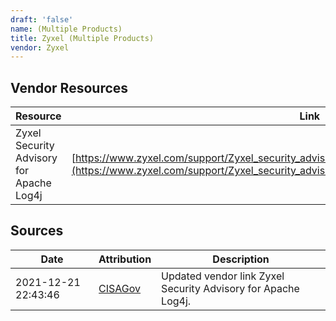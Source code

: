 ```yaml
---
draft: 'false'
name: (Multiple Products)
title: Zyxel (Multiple Products)
vendor: Zyxel
---
```


## Vendor Resources
| Resource | Link |
| --- | --- |
| Zyxel Security Advisory for Apache Log4j | [https://www.zyxel.com/support/Zyxel_security_advisory_for_Apache_Log4j_RCE_vulnerability.shtml](https://www.zyxel.com/support/Zyxel_security_advisory_for_Apache_Log4j_RCE_vulnerability.shtml) |



## Sources
| Date | Attribution | Description |
| --- | --- | --- |
| 2021-12-21 22:43:46 | [CISAGov](https://raw.githubusercontent.com/cisagov/log4j-affected-db/develop/README.md) | Updated vendor link Zyxel Security Advisory for Apache Log4j.  |
